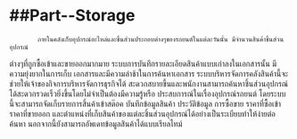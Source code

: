 ##Part--Storage
=============

           ภายในคลังเก็บอุปกรณ์อะไหล่และชิ้นส่วนประกอบต่างๆของรถยนต์ในแต่ละวันนั้น มีจำนวนสินค้าชิ้นส่วนอุปกรณ์
ต่างๆที่ถูกซื้อเข้าและขายออกมากมาย ระบบการบันทึกรายละเอียดสินค้าแบบเก่าลงในเอกสารนั้น มีความยุ่งยากในการเก็บ
เอกสารและมีความล่าช้าในการค้นหาเอกสาร ระบบบริหารจัดการคลังสินค้านี้จะช่วยให้เจ้าของกิจการบริหารจัดการธุรกิจได้
สะดวกสบายขึ้นและพนักงานสามารถค้นหาชิ้นส่วนอุปกรณ์ได้สะดวกรวดเร็วยิ่งขึ้นโดยไม่จำเป็นต้องมีความรู้หรือ
ประสบการณ์ในเรื่องอุปกรณ์รถยนต์ โดยระบบนี้จะสามารถจัดเก็บรายการสิ้นค้าเข้าสต๊อค บันทึกข้อมูลสินค้า ประวัติข้อมูล
การซื้อขาย ราคาที่ซื้อเข้า ราคาที่ขายออก และตำแหน่งที่เก็บสินค้าของแต่ละชิ้นส่วนอุปกรณ์ได้อย่างเป็นระเบียบทำให้ง่ายต่อ
ค้นหา นอกจากนี้ยังสามารถอัพเดทข้อมูลสินค้าได้แบบเรียลไทม์
